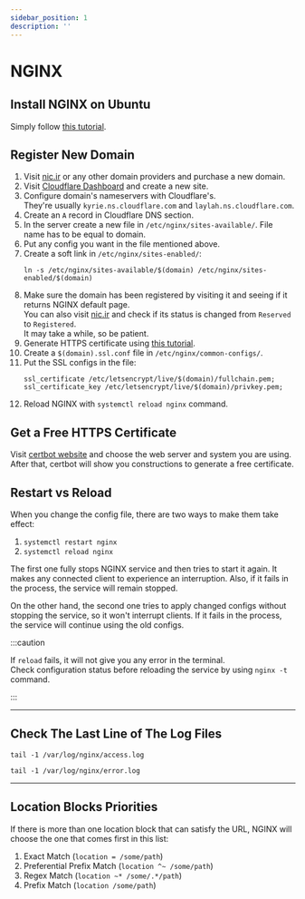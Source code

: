 ```yaml
---
sidebar_position: 1
description: ''
---
```


# NGINX

## Install NGINX on Ubuntu

Simply follow [this tutorial](https://www.digitalocean.com/community/tutorials/how-to-install-nginx-on-ubuntu-20-04).

## Register New Domain

1. Visit [nic.ir](https://nic.ir/) or any other domain providers and purchase a new domain.
2. Visit [Cloudflare Dashboard](https://dash.cloudflare.com/) and create a new site.
3. Configure domain's nameservers with Cloudflare's.  
   They're usually `kyrie.ns.cloudflare.com` and `laylah.ns.cloudflare.com`.
4. Create an `A` record in Cloudflare DNS section.
5. In the server create a new file in `/etc/nginx/sites-available/`. File name has to be equal to domain.
6. Put any config you want in the file mentioned above.
7. Create a soft link in `/etc/nginx/sites-enabled/`:
    ```shell
    ln -s /etc/nginx/sites-available/$(domain) /etc/nginx/sites-enabled/$(domain)
    ```
8. Make sure the domain has been registered by visiting it and seeing if it returns NGINX default page.  
   You can also visit [nic.ir](https://nic.ir/) and check if its status is changed from `Reserved` to `Registered`.  
   It may take a while, so be patient.
9. Generate HTTPS certificate using [this tutorial](#get-a-free-https-certificate).
10. Create a `$(domain).ssl.conf` file in `/etc/nginx/common-configs/`.
11. Put the SSL configs in the file:
    ```shell
    ssl_certificate /etc/letsencrypt/live/$(domain)/fullchain.pem;
    ssl_certificate_key /etc/letsencrypt/live/$(domain)/privkey.pem;
    ```
12. Reload NGINX with `systemctl reload nginx` command.

## Get a Free HTTPS Certificate

Visit [certbot website](https://certbot.eff.org/) and choose the web server and system you are using.
After that, certbot will show you constructions to generate a free certificate.

## Restart vs Reload

When you change the config file, there are two ways to make them take effect:

1. `systemctl restart nginx`
2. `systemctl reload nginx`

The first one fully stops NGINX service and then tries to start it again.
It makes any connected client to experience an interruption.
Also, if it fails in the process, the service will remain stopped.

On the other hand, the second one tries to apply changed configs without stopping the service, so it won't interrupt clients.
If it fails in the process, the service will continue using the old configs.

:::caution

If `reload` fails, it will not give you any error in the terminal.  
Check configuration status before reloading the service by using `nginx -t` command.

:::

---

## Check The Last Line of The Log Files

```shell title="Access Log"
tail -1 /var/log/nginx/access.log
```

```shell title="Error Log"
tail -1 /var/log/nginx/error.log
```

---

## Location Blocks Priorities

If there is more than one location block that can satisfy the URL,
NGINX will choose the one that comes first in this list:

1. Exact Match (`location = /some/path`)
2. Preferential Prefix Match (`location ^~ /some/path`)
3. Regex Match (`location ~* /some/.*/path`)
4. Prefix Match (`location /some/path`)
